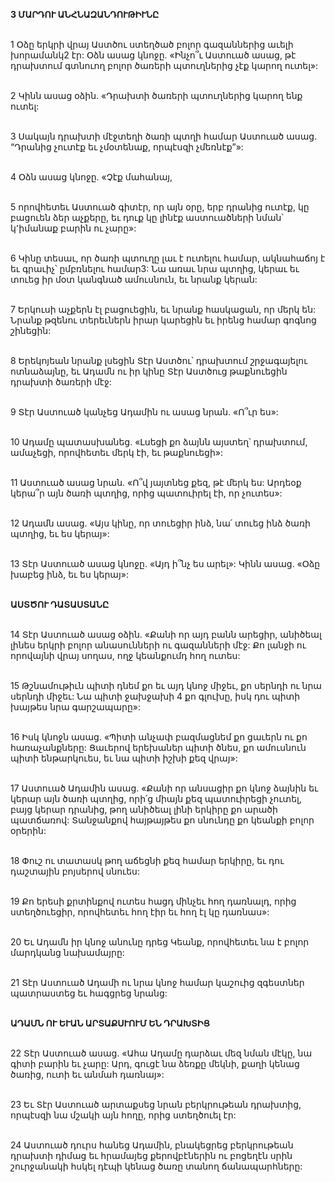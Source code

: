 **3 ՄԱՐԴՈՒ ԱՆՀՆԱԶԱՆԴՈՒԹԻՒՆԸ**

\
1 Օձը երկրի վրայ Աստծու ստեղծած բոլոր գազաններից աւելի խորամանկ2 էր: Օձն ասաց կնոջը. «Ինչո՞ւ Աստուած ասաց, թէ դրախտում գտնուող բոլոր ծառերի պտուղներից չէք կարող ուտել»:

\
2 Կինն ասաց օձին. «Դրախտի ծառերի պտուղներից կարող ենք ուտել:

\
3 Սակայն դրախտի մէջտեղի ծառի պտղի համար Աստուած ասաց. “Դրանից չուտէք եւ չմօտենաք, որպէսզի չմեռնէք”»:

\
4 Օձն ասաց կնոջը. «Չէք մահանայ,

\
5 որովհետեւ Աստուած գիտէր, որ այն օրը, երբ դրանից ուտէք, կը բացուեն ձեր աչքերը, եւ դուք կը լինէք աստուածների նման՝ կ՚իմանաք բարին ու չարը»:

\
6 Կինը տեսաւ, որ ծառի պտուղը լաւ է ուտելու համար, ակնահաճոյ է եւ գրաւիչ՝ ըմբռնելու համար3: Նա առաւ նրա պտղից, կերաւ եւ տուեց իր մօտ կանգնած ամուսնուն, եւ նրանք կերան:

\
7 Երկուսի աչքերն էլ բացուեցին, եւ նրանք հասկացան, որ մերկ են: Նրանք թզենու տերեւներն իրար կարեցին եւ իրենց համար գոգնոց շինեցին:

\
8 Երեկոյեան նրանք լսեցին Տէր Աստծու՝ դրախտում շրջագայելու ոտնաձայնը, եւ Ադամն ու իր կինը Տէր Աստծուց թաքնուեցին դրախտի ծառերի մէջ:

\
9 Տէր Աստուած կանչեց Ադամին ու ասաց նրան. «Ո՞ւր ես»:

\
10 Ադամը պատասխանեց. «Լսեցի քո ձայնն այստեղ՝ դրախտում, ամաչեցի, որովհետեւ մերկ էի, եւ թաքնուեցի»:

\
11 Աստուած ասաց նրան. «Ո՞վ յայտնեց քեզ, թէ մերկ ես: Արդեօք կերա՞ր այն ծառի պտղից, որից պատուիրել էի, որ չուտես»:

\
12 Ադամն ասաց. «Այս կինը, որ տուեցիր ինձ, նա՛ տուեց ինձ ծառի պտղից, եւ ես կերայ»:

\
13 Տէր Աստուած ասաց կնոջը. «Այդ ի՞նչ ես արել»: Կինն ասաց. «Օձը խաբեց ինձ, եւ ես կերայ»:

\
**ԱՍՏԾՈՒ ԴԱՏԱՍՏԱՆԸ**

\
14 Տէր Աստուած ասաց օձին. «Քանի որ այդ բանն արեցիր, անիծեալ լինես երկրի բոլոր անասունների ու գազանների մէջ: Քո լանջի ու որովայնի վրայ սողաս, ողջ կեանքումդ հող ուտես:

\
15 Թշնամութիւն պիտի դնեմ քո եւ այդ կնոջ միջեւ, քո սերնդի ու նրա սերնդի միջեւ: Նա պիտի ջախջախի 4 քո գլուխը, իսկ դու պիտի խայթես նրա գարշապարը»:

\
16 Իսկ կնոջն ասաց. «Պիտի անչափ բազմացնեմ քո ցաւերն ու քո հառաչանքները: Ցաւերով երեխաներ պիտի ծնես, քո ամուսնուն պիտի ենթարկուես, եւ նա պիտի իշխի քեզ վրայ»:

\
17 Աստուած Ադամին ասաց. «Քանի որ անսացիր քո կնոջ ձայնին եւ կերար այն ծառի պտղից, որի՛ց միայն քեզ պատուիրեցի չուտել, բայց կերար դրանից, թող անիծեալ լինի երկիրը քո արածի պատճառով: Տանջանքով հայթայթես քո սնունդը քո կեանքի բոլոր օրերին:

\
18 Փուշ ու տատասկ թող աճեցնի քեզ համար երկիրը, եւ դու դաշտային բոյսերով սնուես:

\
19 Քո երեսի քրտինքով ուտես հացդ մինչեւ հող դառնալդ, որից ստեղծուեցիր, որովհետեւ հող էիր եւ հող էլ կը դառնաս»:

\
20 Եւ Ադամն իր կնոջ անունը դրեց Կեանք, որովհետեւ նա է բոլոր մարդկանց նախամայրը:

\
21 Տէր Աստուած Ադամի ու նրա կնոջ համար կաշուից զգեստներ պատրաստեց եւ հագցրեց նրանց:

\
**ԱԴԱՄՆ ՈՒ ԵՒԱՆ ԱՐՏԱՔՍՒՈՒՄ ԵՆ ԴՐԱԽՏԻՑ**

\
22 Տէր Աստուած ասաց. «Ահա Ադամը դարձաւ մեզ նման մէկը, նա գիտի բարին եւ չարը: Արդ, գուցէ նա ձեռքը մեկնի, քաղի կենաց ծառից, ուտի եւ անմահ դառնայ»:

\
23 Եւ Տէր Աստուած արտաքսեց նրան բերկրութեան դրախտից, որպէսզի նա մշակի այն հողը, որից ստեղծուել էր:

\
24 Աստուած դուրս հանեց Ադամին, բնակեցրեց բերկրութեան դրախտի դիմաց եւ հրամայեց քերովբէներին ու բոցեղէն սրին շուրջանակի հսկել դէպի կենաց ծառը տանող ճանապարհները:
